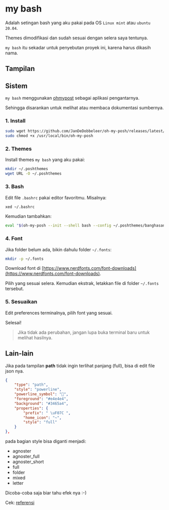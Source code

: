 # my bash

Adalah setingan bash yang aku pakai pada OS `Linux mint` atau `ubuntu 20.04`.

Themes dimodifikasi dan sudah sesuai dengan selera saya tentunya.

`my bash` itu sekadar untuk penyebutan proyek ini, karena harus dikasih nama.

## Tampilan


## Sistem

`my bash` menggunakan [ohmypost](https://ohmyposh.dev) sebagai aplikasi pengantarnya.

Sehingga disarankan untuk melihat atau membaca dokumentasi sumbernya.


### 1. Install

```bash
sudo wget https://github.com/JanDeDobbeleer/oh-my-posh/releases/latest/download/posh-linux-amd64 -O /usr/local/bin/oh-my-posh
sudo chmod +x /usr/local/bin/oh-my-posh
```

### 2. Themes

Install themes `my bash` yang aku pakai:

```bash
mkdir ~/.poshthemes
wget URL -O ~/.poshthemes
```

### 3. Bash

Edit file `.bashrc` pakai editor favoritmu. Misalnya:

```bash
xed ~/.bashrc
```

Kemudian tambahkan:

```bash
eval "$(oh-my-posh --init --shell bash --config ~/.poshthemes/banghasan.omp.json)"
```

### 4. Font

Jika folder belum ada, bikin dahulu folder `~/.fonts`:

```bash
mkdir -p ~/.fonts
```

Download font di [https://www.nerdfonts.com/font-downloads](https://www.nerdfonts.com/font-downloads).

Pilih yang sesuai selera. Kemudian ekstrak, letakkan file di folder `~/.fonts` tersebut.

### 5. Sesuaikan

Edit preferences terminalnya, pilih font yang sesuai.

Selesai!

> Jika tidak ada perubahan, jangan lupa buka terminal baru untuk melihat hasilnya.

## Lain-lain

Jika pada tampilan **path** tidak ingin terlihat panjang (full), bisa di edit file json nya.

```json
{
    "type": "path",
    "style": "powerline",
    "powerline_symbol": "",
    "foreground": "#e4e4e4",
    "background": "#3465a4",
    "properties": {
        "prefix": " \uF07C ",
        "home_icon": "~",
        "style": "full"
    }
},
```        

pada bagian style bisa diganti menjadi: 

- agnoster
- agnoster_full
- agnoster_short
- full
- folder
- mixed
- letter

Dicoba-coba saja biar tahu efek nya :-)

Cek: [referensi](https://ohmyposh.dev/docs/path)